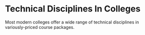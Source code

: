 # Technical Disciplines In Colleges

Most modern colleges offer a wide range of technical disciplines in
variously-priced course packages.
